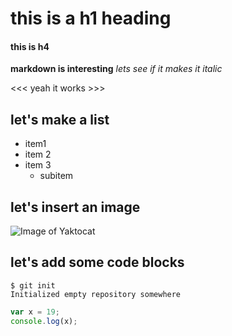 # this is a h1 heading
#### this is h4

__markdown is interesting__
_lets see if it makes it italic_

<<< yeah it works >>>
## let's make a list

- item1
- item 2
- item 3
  - subitem

## let's insert an image

![Image of Yaktocat](https://octodex.github.com/images/yaktocat.png)

## let's add some code blocks

```
$ git init
Initialized empty repository somewhere
```

``` javascript
var x = 19;
console.log(x);
```
